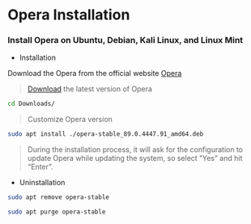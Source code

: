 # Opera Installation

### Install Opera on Ubuntu, Debian, Kali Linux, and Linux Mint

- Installation

Download the Opera from the official website [Opera](https://www.opera.com/)

> [Download](https://download.opera.com/download/get/?partner=www&opsys=Linux) the latest version of Opera

```bash
cd Downloads/
```
> Customize Opera version
```bash
sudo apt install ./opera-stable_89.0.4447.91_amd64.deb

```
> During the installation process, it will ask for the configuration to update Opera while updating the system, so select “Yes” and hit “Enter”.

- Uninstallation
```bash
sudo apt remove opera-stable
```
```bash
sudo apt purge opera-stable
```